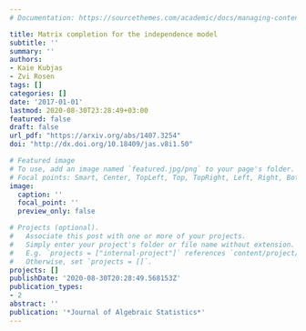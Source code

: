```yaml
---
# Documentation: https://sourcethemes.com/academic/docs/managing-content/

title: Matrix completion for the independence model
subtitle: ''
summary: ''
authors:
- Kaie Kubjas
- Zvi Rosen
tags: []
categories: []
date: '2017-01-01'
lastmod: 2020-08-30T23:28:49+03:00
featured: false
draft: false
url_pdf: "https://arxiv.org/abs/1407.3254"
doi: "http://dx.doi.org/10.18409/jas.v8i1.50"

# Featured image
# To use, add an image named `featured.jpg/png` to your page's folder.
# Focal points: Smart, Center, TopLeft, Top, TopRight, Left, Right, BottomLeft, Bottom, BottomRight.
image:
  caption: ''
  focal_point: ''
  preview_only: false

# Projects (optional).
#   Associate this post with one or more of your projects.
#   Simply enter your project's folder or file name without extension.
#   E.g. `projects = ["internal-project"]` references `content/project/deep-learning/index.md`.
#   Otherwise, set `projects = []`.
projects: []
publishDate: '2020-08-30T20:28:49.568153Z'
publication_types:
- 2
abstract: ''
publication: '*Journal of Algebraic Statistics*'
---
```

